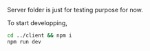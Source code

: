 Server folder is just for testing purpose for now.

To start developping, 

```bash
cd ../client && npm i
npm run dev
```